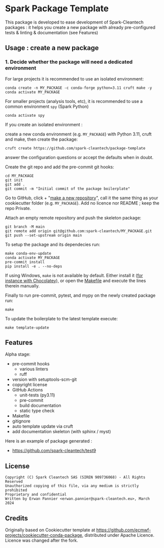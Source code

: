 # Spark Package Template

This package is developed to ease development of Spark-Cleantech packages : it helps you create a
new package with already pre-configured tests & linting & documentation (see Features)

## Usage : create a new package

### 1. Decide whether the package will need a dedicated environment

For large projects it is recommended to use an isolated environment:

```
conda create -n MY_PACKAGE -c conda-forge python=3.11 cruft make -y
conda activate MY_PACKAGE
```

For smaller projects (analysis tools, etc), it is recommended to use
a common environment `spy` (Spark Python)

```
conda activate spy
```

If you create an isolated environment :

create a new conda environment (e.g. `MY_PACKAGE`) with Python 3.11,
cruft and make, then create the package:

```
cruft create https://github.com/spark-cleantech/package-template
```

answer the configuration questions or accept the defaults when in doubt.

Create the git repo and add the pre-commit git hooks:

```
cd MY_PACKAGE
git init
git add .
git commit -m "Initial commit of the package boilerplate"
```

Go to GitHub, click + "[make a new repository](https://github.com/organizations/spark-cleantech/repositories/new)", call it the same thing
as your cookiecutter folder (e.g. `MY_PACKAGE`). Add no licence nor README ;
keep the repo Private.

Attach an empty remote repository and push the skeleton package:

```
git branch -M main
git remote add origin git@github.com:spark-cleantech/MY_PACKAGE.git
git push --set-upstream origin main
```

To setup the package and its dependecies run:

```
make conda-env-update
conda activate MY_PACKAGE
pre-commit install
pip install -e . --no-deps
```

If using Windows, `make` is not available by default. Either install it
([for instance with Chocolatey](https://stackoverflow.com/questions/32127524/how-to-install-and-use-make-in-windows)),
or open the [Makefile](./Makefile) and execute the lines therein manually.

Finally to run pre-commit, pytest, and mypy on the newly created package run:

```
make
```

To update the boilerplate to the latest template execute:

```
make template-update
```

## Features

Alpha stage:

- pre-commit hooks
  - various linters
  - ruff
- version with setuptools-scm-git
- copyright license
- GitHub Actions
  - unit-tests (py3.11)
  - pre-commit
  - build documentation
  - static type check
- Makefile
- gitignore
- auto template update via cruft
- add documentation skeleton (with sphinx / myst)

Here is an example of package generated :

- https://github.com/spark-cleantech/test9

## License

```
Copyright (C) Spark Cleantech SAS (SIREN 909736068) - All Rights Reserved
Unauthorized copying of this file, via any medium is strictly prohibited
Proprietary and confidential
Written by Erwan Pannier <erwan.pannier@spark-cleantech.eu>, March 2024
```

## Credits

Originally based on Cookiecutter template at https://github.com/ecmwf-projects/cookiecutter-conda-package,
distributed under Apache Licence. Licence was changed after the fork.
